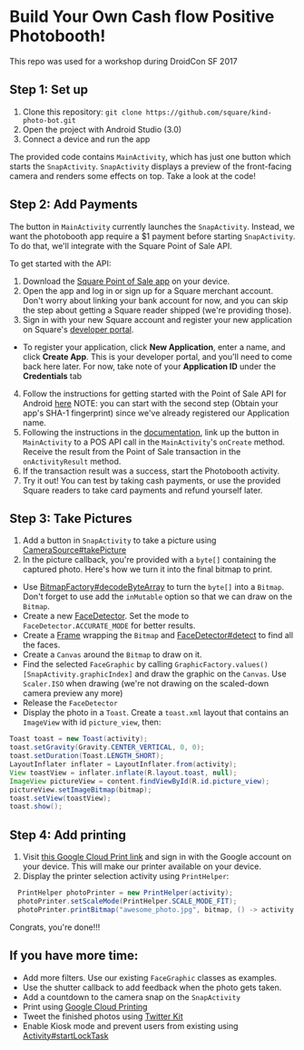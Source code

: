 # Build Your Own Cash flow Positive Photobooth!

This repo was used for a workshop during DroidCon SF 2017

## Step 1: Set up

1. Clone this repository: `git clone https://github.com/square/kind-photo-bot.git` 
2. Open the project with Android Studio (3.0)
3. Connect a device and run the app

The provided code contains `MainActivity`, which has just one button which starts the `SnapActivity`. `SnapActivity` displays a preview of the front-facing camera and renders some effects on top. Take a look at the code!

## Step 2: Add Payments

The button in `MainActivity` currently launches the `SnapActivity`. Instead, we want the photobooth app require a $1 payment before starting `SnapActivity`. To do that, we'll integrate with the Square Point of Sale API.

To get started with the API:

1. Download the [Square Point of Sale app](https://play.google.com/store/apps/details?id=com.squareup) on your device.
2. Open the app and log in or sign up for a Square merchant account. Don't worry about linking your bank account for now, and you can skip the step about getting a Square reader shipped (we're providing those).
3. Sign in with your new Square account and register your new application on Square's [developer portal](https://connect.squareup.com/apps). 
  * To register your application, click **New Application**, enter a name, and click **Create App**. This is your developer portal, and you'll need to come back here later. For now, take note of your **Application ID** under the **Credentials** tab
4. Follow the instructions for getting started with the Point of Sale API for Android [here](https://docs.connect.squareup.com/articles/point-of-sale-api-android) NOTE: you can start with the second step (Obtain your app's SHA-1 fingerprint) since we've already registered our Application name.
5. Following the instructions in the [documentation](https://docs.connect.squareup.com/articles/point-of-sale-api-android), link up the button in `MainActivity` to a POS API call in the `MainActivity`'s `onCreate` method. Receive the result from the Point of Sale transaction in the `onActivityResult` method.
6. If the transaction result was a success, start the Photobooth activity.
7. Try it out! You can test by taking cash payments, or use the provided Square readers to take card payments and refund yourself later.

## Step 3: Take Pictures

1. Add a button in `SnapActivity` to take a picture using <a href="https://developers.google.com/android/reference/com/google/android/gms/vision/CameraSource.html#takePicture(com.google.android.gms.vision.CameraSource.ShutterCallback, com.google.android.gms.vision.CameraSource.PictureCallback)">CameraSource#takePicture</a>
2. In the picture callback, you're provided with a `byte[]` containing the captured photo. Here's how we turn it into the final bitmap to print.
  * Use <a href="https://developer.android.com/reference/android/graphics/BitmapFactory.html#decodeByteArray(byte[], int, int, android.graphics.BitmapFactory.Options)">BitmapFactory#decodeByteArray</a> to turn the `byte[]` into a `Bitmap`. Don't forget to use add the `inMutable` option so that we can draw on the `Bitmap`. 
  * Create a new <a href="https://developers.google.com/android/reference/com/google/android/gms/vision/face/FaceDetector">FaceDetector</a>. Set the mode to `FaceDetector.ACCURATE_MODE` for better results. 
  * Create a <a href="https://developers.google.com/android/reference/com/google/android/gms/vision/Frame">Frame</a> wrapping the `Bitmap` and <a href="https://developers.google.com/android/reference/com/google/android/gms/vision/face/FaceDetector.html#detect(com.google.android.gms.vision.Frame)">FaceDetector#detect</a> to find all the faces. 
  * Create a `Canvas` around the `Bitmap` to draw on it. 
  * Find the selected `FaceGraphic` by calling `GraphicFactory.values()[SnapActivity.graphicIndex]` and draw the graphic on the `Canvas`. Use `Scaler.ISO` when drawing (we're not drawing on the scaled-down camera preview any more)
  * Release the `FaceDetector`
  * Display the photo in a `Toast`. Create a `toast.xml` layout that contains an `ImageView` with id `picture_view`, then:

  ```java
  Toast toast = new Toast(activity);
  toast.setGravity(Gravity.CENTER_VERTICAL, 0, 0);
  toast.setDuration(Toast.LENGTH_SHORT);
  LayoutInflater inflater = LayoutInflater.from(activity);
  View toastView = inflater.inflate(R.layout.toast, null);
  ImageView pictureView = content.findViewById(R.id.picture_view);
  pictureView.setImageBitmap(bitmap);
  toast.setView(toastView);
  toast.show();
  ```

## Step 4: Add printing

1. Visit [this Google Cloud Print link](https://www.google.com/cloudprint/addpublicprinter.html?printerid=e2289732-f1e8-7440-c1ce-1a6eb16882c3&key=783088520) and sign in with the Google account on your device. This will make our printer available on your device.
2. Display the printer selection activity using `PrintHelper`:
```java
  PrintHelper photoPrinter = new PrintHelper(activity);
  photoPrinter.setScaleMode(PrintHelper.SCALE_MODE_FIT);
  photoPrinter.printBitmap("awesome_photo.jpg", bitmap, () -> activity.finish());
```

Congrats, you're done!!!

## If you have more time:

* Add more filters. Use our existing `FaceGraphic` classes as examples.
* Use the shutter callback to add feedback when the photo gets taken.
* Add a countdown to the camera snap on the `SnapActivity`
* Print using [Google Cloud Printing](https://developers.google.com/cloud-print/docs/appInterfaces) 
* Tweet the finished photos using [Twitter Kit](https://dev.twitter.com/twitterkit/android/overview)
* Enable Kiosk mode and prevent users from existing using <a href="https://developer.android.com/reference/android/app/Activity.html#startLockTask()">Activity#startLockTask</a>

